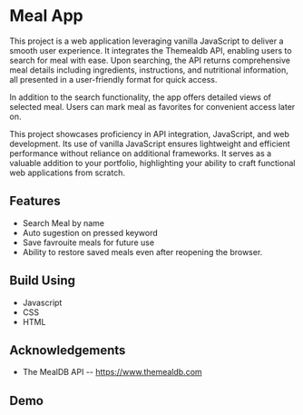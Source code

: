 # Meal App

This project is a web application leveraging vanilla JavaScript to deliver a smooth user experience. It integrates the Themealdb API, enabling users to search for meal with ease. Upon searching, the API returns comprehensive meal details including ingredients, instructions, and nutritional information, all presented in a user-friendly format for quick access.

In addition to the search functionality, the app offers detailed views of selected meal. Users can mark meal as favorites for convenient access later on.

This project showcases proficiency in API integration, JavaScript, and web development. Its use of vanilla JavaScript ensures lightweight and efficient performance without reliance on additional frameworks. It serves as a valuable addition to your portfolio, highlighting your ability to craft functional web applications from scratch.

## Features

- Search Meal by name
- Auto sugestion on pressed keyword
- Save favrouite meals for future use
- Ability to restore saved meals even after reopening the browser.

## Build Using

- Javascript
- CSS
- HTML

## Acknowledgements

- The MealDB API -- https://www.themealdb.com

## Demo
